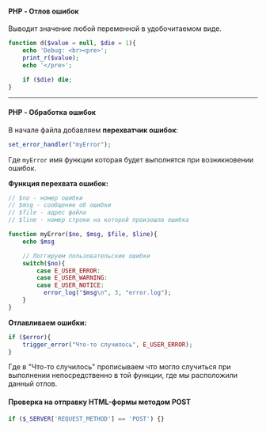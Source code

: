 #### PHP - Отлов ошибок

Выводит значение любой переменной в удобочитаемом виде.

```php
function d($value = null, $die = 1){
    echo 'Debug: <br><pre>';
    print_r($value);
    echo '</pre>';

    if ($die) die;
}
```

---

#### PHP - Обработка ошибок

В начале файла добавляем **перехватчик ошибок**:

```php
set_error_handler("myError");
```

Где `myError` имя функции которая будет выполнятся при возникновении ошибок.

**Функция перехвата ошибок:**

```php
// $no - номер ошибки
// $msg - сообщение об ошибки
// $file - адрес файла
// $line - номер строки на которой произошла ошибка

function myError($no, $msg, $file, $line){
    echo $msg

    // Логгируем пользовательские ошибки
    switch($no){
        case E_USER_ERROR:
        case E_USER_WARNING:
        case E_USER_NOTICE:
          error_log("$msg\n", 3, "error.log");
    }
}
```

**Отлавливаем ошибки:**

```php
if ($error){
    trigger_error("Что-то случилось", E_USER_ERROR);
}
```

Где в "Что-то случилось" прописываем что могло случиться при выполнении непосредственно в той функции, где мы расположили данный отлов.

#### Проверка на отправку HTML-формы методом POST

```php
if ($_SERVER['REQUEST_METHOD'] == 'POST') {}
```
